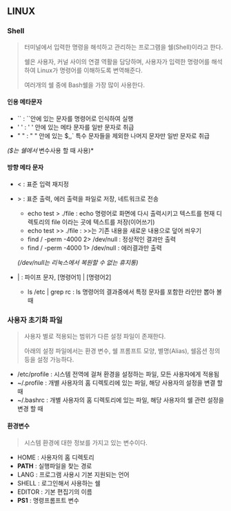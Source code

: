 ## LINUX



### Shell

> 터미널에서 입력한 명령을 해석하고 관리하는 프로그램을 쉘(Shell)이라고 한다.
>
> 쉘은 사용자, 커널 사이의 연결 역활을 담당하며, 사용자가 입력한 명령어를 해석하여 Linux가 명령어를 이해하도록 변역해준다.
>
> 여러개의 쉘 중에 Bash쉘을 가장 많이 사용한다.



#### 인용 메타문자

- \`\` :  \`\`안에 있는 문자를 명령어로 인식하여 실행
- ' ' : ' ' 안에 있는 메타 문자를 일반 문자로 취급
- " " : " " 안에 있는 $,\,` 특수 문자들을 제외한 나머지 문자만 일반 문자로 취급

*($는 쉘에서* 변수사용 할 때 사용)*



#### 방향 메타 문자

- < : 표준 입력 재지정

- \> : 표준 출력, 에러 출력을 파일로 저장, 네트워크로 전송

  - echo test > ./file : echo 명령어로 화면에 다시 출력시키고 텍스트를 현재 디렉토리의 file 이라는 곳에 텍스트를 저장(이어쓰기)
  - echo test >> ./file : >>는 기존 내용을 새로운 내용으로 덮어 씌우기
  - find / -perm -4000 2> /dev/null : 정상적인 결과만 출력
  - find / -perm -4000 1> /dev/null : 에러결과만 출력

  *(/dev/null는 리눅스에서 복원할 수 없는 휴지통)*

- | : 파이프 문자, [명령어1] | [명령어2]
  - ls /etc | grep rc : ls 명령어의 결과중에서 특정 문자를 포함한 라인만 뽑아 볼 때



### 사용자 초기화 파일

> 사용자 별로 적용되는 범위가 다른 설정 파일이 존재한다.
>
> 아래의 설정 파일에서는 환경 변수, 쉘 프롬프트 모양, 별명(Alias), 쉘옵션 정의등을 설정 가능하다.

- /etc/profile : 시스템 전역에 걸쳐 환경을 설정하는 파일, 모든 사용자에게 적용됨
- ~/.profile : 개별 사용자의 홈 디렉토리에 있는 파일, 해당 사용자의 설정을 변결 할 때
- ~/.bashrc : 개별 사용자의 홈 디렉토리에 있는 파일, 해당 사용자의 쉘 관련 설정을 변경 할 때



#### 환경변수

> 시스템 환경에 대한 정보를 가지고 있는 변수이다.

- HOME : 사용자의 홈 디렉토리
- **PATH** : 실행파일을 찾는 경로
- LANG : 프로그램 사용시 기본 지원되는 언어
- SHELL : 로그인해서 사용하는 쉘
- EDITOR : 기본 편집기의 이름
- **PS1** : 명령프롬프트 변수

